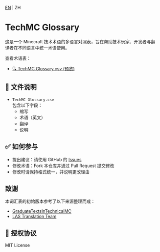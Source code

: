 [EN](README.md) | ZH
# TechMC Glossary

这是一个 Minecraft 技术术语的多语言对照表，旨在帮助技术玩家、开发者与翻译者在不同语言中统一术语使用。

查看术语表：
- [🔍 TechMC Glossary.csv (预览)](https://github.com/DuskScorpio/TechMC-Glossary/blob/main/TechMC%20Glossary.csv)

## 📄 文件说明

- `TechMC Glossary.csv`  
  包含以下字段：
  - 缩写
  - 术语（英文）
  - 翻译
  - 说明

## ✅ 如何参与

- 提出建议：请使用 GitHub 的 [Issues](https://github.com/DuskScorpio/TechMC-Glossary/issues)
- 修改术语：Fork 本仓库并通过 Pull Request 提交修改
- 修改时请保持格式统一，并说明更改理由

## 致谢
本词汇表的初始版本参考了以下来源整理而成：
- [GraduateTextsInTechnicalMC](https://github.com/tanhHeng/GraduateTextsInTechnicalMC)
- [LAS Translation Team](https://www.youtube.com/@redstonevideotranslation5478)

## 📜 授权协议

MIT License
